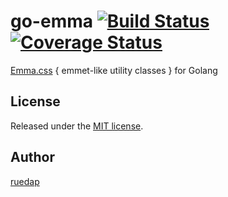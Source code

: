 # go-emma [![Build Status](http://img.shields.io/travis/ruedap/go-emma.svg?style=flat-square)](https://travis-ci.org/ruedap/go-emma) [![Coverage Status](http://img.shields.io/coveralls/ruedap/go-emma/master.svg?style=flat-square)](https://coveralls.io/r/ruedap/go-emma)

[Emma.css](https://github.com/ruedap/emma.css) { emmet-like utility classes } for Golang


## License

Released under the [MIT license](http://ruedap.mit-license.org/2015).


## Author

[ruedap](https://github.com/ruedap)

